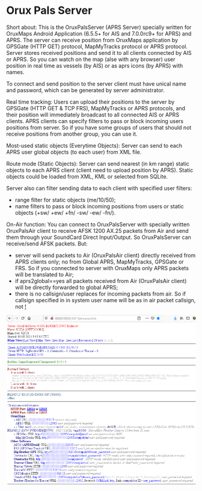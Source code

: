 # Orux Pals Server

Short about:
This is the OruxPalsServer (APRS Server) specially written for OruxMaps Android Application 
(6.5.5+ for AIS and 7.0.0rc9+ for APRS) and APRS. The server can receive position from
OruxMaps application by GPSGate (HTTP GET) protocol, MapMyTracks protocol or
APRS protocol. Server stores received positions and send it to all clients connected 
by AIS or APRS. So you can watch on the map (alse with any browser) user position in real time as vessels 
(by AIS) or as aprs icons (by APRS) with names.

To connect and send position to the server client must have unical name and password, 
which can be generated by server administrator.

Real time tracking:
Users can upload their positions to the server by GPSGate (HTTP GET & TCP FRS),
MapMyTracks or APRS protocols, and their position will immediately broadcast to all 
connected AIS or APRS clients.
APRS clients can specify filters to pass or block incoming users positions from server. 
So if you have some groups of users that should not receive positions from another 
group, you can use it. 

Most-used static objects (Everytime Objects):
Server can send to each APRS user global objects (to each user) from XML file.

Route mode (Static Objects):
Server can send nearest (in km range) static objects to each APRS client 
(client need to upload position by APRS). Static objects could be loaded from XML, 
KML or selected from SQLite. 

Server also can filter sending data to each client with specified user filters:
- range filter for static objects (me/10/50);
- name filters to pass or block incoming positions from users or static objects 
  (+sw/ +ew/ +fn/ -sw/ -ew/ -fn/).
  
On-Air function:
You can connect to OruxPalsServer with specially written OruxPalsAir client 
to receive AFSK 1200 AX.25 packets from Air and send them through your 
SoundCard Direct Input/Output. So OruxPalsServer can receive/send AFSK
packets. But:
- server will send packets to Air (OruxPalsAir client) directly received from
APRS clients only; no from Global APRS, MapMyTracks, GPSGate or FRS. So
if you connected to server with OruxMaps only APRS packets will be
translated to Air;
- if aprs2global==yes all packets received from Air (OruxPalsAir client) will be
directly forwarded to global APRS;
- there is no callsign/user replaces for incoming packets from air. So if callsign
specified in <u><service names="A" id="..."/></u> in system user name will be
as in air packet callsign, not <u name="..."/>!

<img src="window.png"/>
